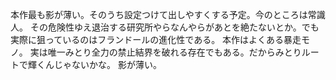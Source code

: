 本作最も影が薄い。そのうち設定つけて出しやすくする予定。今のところは常識人。
その危険性ゆえ退治する研究所やらなんやらがあとを絶たないとか。でも実際に狙っているのはフランドールの進化性である。
本作はよくある暴走モノ。
実は唯一みとり全力の禁止結界を破れる存在でもある。だからみとりルートで輝くんじゃないかな。
影が薄い。